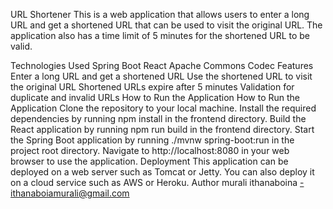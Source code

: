 
URL Shortener
This is a web application that allows users to enter a long URL and get a shortened URL that can be used to visit the original URL. The application also has a time limit of 5 minutes for the shortened URL to be valid.

Technologies Used
Spring Boot
React
Apache Commons Codec
Features
Enter a long URL and get a shortened URL
Use the shortened URL to visit the original URL
Shortened URLs expire after 5 minutes
Validation for duplicate and invalid URLs
How to Run the Application
How to Run the Application
Clone the repository to your local machine.
Install the required dependencies by running npm install in the frontend directory.
Build the React application by running npm run build in the frontend directory.
Start the Spring Boot application by running ./mvnw spring-boot:run in the project root directory.
Navigate to http://localhost:8080 in your web browser to use the application.
Deployment
This application can be deployed on a web server such as Tomcat or Jetty. You can also deploy it on a cloud service such as AWS or Heroku.
Author
murali ithanaboina -ithanaboiamurali@gmail.com
